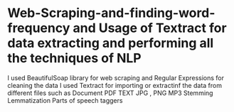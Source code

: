 # Web-Scraping-and-finding-word-frequency and Usage of Textract for data extracting and performing all the techniques of NLP
I used BeautifulSoap library for web scraping and Regular Expressions for cleaning the data
I used Textract for importing or extractinf the data from different files such as 
Document
PDF
TEXT
JPG , PNG
MP3
Stemming
Lemmatization
Parts of speech taggers


